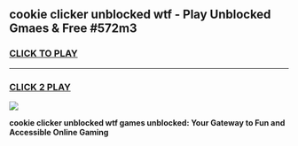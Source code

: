 
## cookie clicker unblocked wtf - Play Unblocked Gmaes & Free #572m3
<h3>
<a href="https://news.freeplayer.one?title=cookie_clicker_unblocked_wtf&ref=24F">CLICK TO PLAY</a></h3>
<hr>

<h3>
<a href="https://news.freeplayer.one?title=cookie_clicker_unblocked_wtf&ref=24F">CLICK 2 PLAY</a>
  
</h3>

<a href="https://news.freeplayer.one?title=cookie_clicker_unblocked_wtf&ref=24F/"><img src="https://clearcache.store/games.png"></a>


**cookie clicker unblocked wtf games unblocked: Your Gateway to Fun and Accessible Online Gaming**
